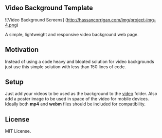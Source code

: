 ## Video Background Template

![Video Background Screens]
(http://hassancorrigan.com/img/project-img-4.png)

A simple, lightweight and responsive video background web page.

## Motivation

Instead of using a code heavy and bloated solution for video backgrounds just use this simple solution with less than 150 lines of code.

## Setup

Just add your videos to be used as the background to the [video](../video/) folder. Also add a poster image to be used in space of the video for mobile devices. Ideally both **mp4** and **webm** files should be included for compatibility.

## License

MIT License.
